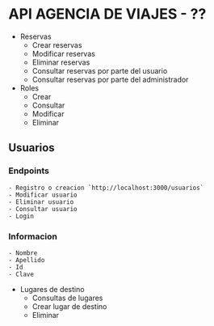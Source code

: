 # API AGENCIA DE VIAJES - ??

- Reservas
    - Crear reservas
    - Modificar reservas
    - Eliminar reservas
    - Consultar reservas por parte del usuario
    - Consultar reservas por parte del administrador
- Roles
    - Crear
    - Consultar
    - Modificar
    - Eliminar
## Usuarios
### Endpoints
    - Registro o creacion `http://localhost:3000/usuarios`
    - Modificar usuario
    - Eliminar usuario 
    - Consultar usuario
    - Login
### Informacion
    - Nombre
    - Apellido
    - Id
    - Clave


- Lugares de destino
    - Consultas de lugares
    - Crear lugar de destino
    - Eliminar 


